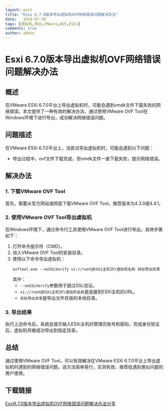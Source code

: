 ```yaml
---
layout: post
title: "Esxi 6.7.0版本导出虚拟机OVF网络错误问题解决办法"
date:   2024-07-30
tags: [虚拟机,导出,VMware,OVF,ESXi]
comments: true
author: admin
---
```

# Esxi 6.7.0版本导出虚拟机OVF网络错误问题解决办法

## 概述
在VMware ESXi 6.7.0平台上导出虚拟机时，可能会遇到vmdk文件下载失败的网络错误。本文提供了一种有效的解决办法，通过使用VMware OVF Tool在Windows环境下进行导出，成功解决网络错误问题。

## 问题描述
在VMware ESXi 6.7.0平台上，当尝试导出虚拟机时，可能会遇到以下问题：
- 导出过程中，ovf文件下载完成，但vmdk文件一直下载失败，提示网络错误。

## 解决办法
### 1. 下载VMware OVF Tool
首先，需要从官方网站或网盘下载VMware OVF Tool。推荐版本为4.3.0或4.4.1。

### 2. 使用VMware OVF Tool导出虚拟机
在Windows环境下，通过命令行工具使用VMware OVF Tool进行导出。具体步骤如下：
1. 打开命令提示符（CMD）。
2. 进入VMware OVF Tool的安装目录。
3. 使用以下命令导出虚拟机：
   ```
   ovftool.exe --noSSLVerify vi://root@ESXi主机IP/虚拟机名称 目标导出目录
   ```
   其中：
   - `--noSSLVerify`参数用于跳过SSL验证。
   - `vi://root@ESXi主机IP/虚拟机名称`是连接到ESXi主机的URL。
   - `目标导出目录`是导出文件存放的本地目录。

### 3. 导出结果
执行上述命令后，系统会提示输入ESXi主机的管理员账号和密码，完成身份验证后，虚拟机将被成功导出到指定目录。

## 总结
通过使用VMware OVF Tool，可以有效解决在VMware ESXi 6.7.0平台上导出虚拟机时遇到的网络错误问题。该方法简单易行，实测有效，推荐给遇到类似问题的用户使用。

## 下载链接

[Esxi6.7.0版本导出虚拟机OVF网络错误问题解决办法分享](https://pan.quark.cn/s/de526f6f941c)